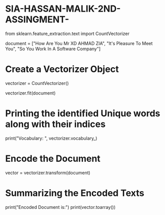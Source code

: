 # SIA-HASSAN-MALIK-2ND-ASSINGMENT-
from sklearn.feature_extraction.text import CountVectorizer

document = ["How Are You Mr XD AHMAD ZIA",
			"It's Pleasure To Meet You",
			"So You Work In A Software Company"]

# Create a Vectorizer Object
vectorizer = CountVectorizer()

vectorizer.fit(document)

# Printing the identified Unique words along with their indices
print("Vocabulary: ", vectorizer.vocabulary_)

# Encode the Document
vector = vectorizer.transform(document)

# Summarizing the Encoded Texts
print("Encoded Document is:")
print(vector.toarray())
